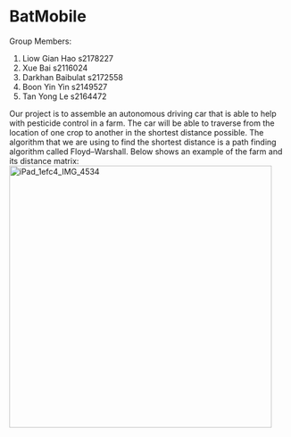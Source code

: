 # BatMobile
Group Members:
1. Liow Gian Hao  s2178227
2. Xue Bai  s2116024
3. Darkhan Baibulat s2172558
4. Boon Yin Yin s2149527
5. Tan Yong Le s2164472

Our project is to assemble an autonomous driving car that is able to help with pesticide control in a farm. The car will be able to traverse from the location of one crop to another in the shortest distance possible. The algorithm that we are using to find the shortest distance is a path finding algorithm called Floyd–Warshall.
Below shows an example of the farm and its distance matrix:
<img width="470" alt="iPad_1efc4_IMG_4534" src="https://user-images.githubusercontent.com/57622571/211360254-d9d73b5c-0161-4c35-84fe-d01a407e28b1.PNG">
